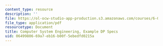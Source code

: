 ```yaml
---
content_type: resource
description: ''
file: https://ol-ocw-studio-app-production.s3.amazonaws.com/courses/6-033-computer-system-engineering-spring-2018/0649980669a7eb16b00f5ebedfd0215a_MIT6_033S18dp-2017.pdf
file_type: application/pdf
resourcetype: Document
title: Computer System Engineering, Example DP Specs
uid: 06499806-69a7-eb16-b00f-5ebedfd0215a
---
```


